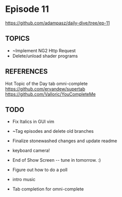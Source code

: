 # Episode 11
https://github.com/adampasz/daily-dive/tree/ep-11

## TOPICS
* ~Implement NG2 Http Request
* Delete/unload shader programs

## REFERENCES
Hot Topic of the Day
tab omni-complete
https://github.com/ervandew/supertab
https://github.com/Valloric/YouCompleteMe

## TODO
* Fix Italics in GUI vim
* ~Tag episodes and delete old branches

* Finalize stonewashed changes and update readme
* keyboard camera!
* End of Show Screen -- tune in tomorrow. :)
* Figure out how to do a poll
* intro music
* Tab completion for omni-complete
